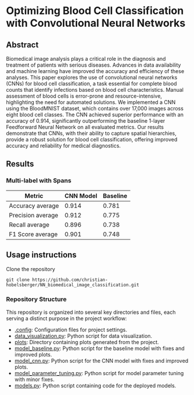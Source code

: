 # Optimizing Blood Cell Classification with Convolutional Neural Networks

## Abstract

Biomedical image analysis plays a critical role in the diagnosis and treatment of patients with serious diseases. Advances in data availability and machine learning have improved the accuracy and efficiency of these analyses. This paper explores the use of convolutional neural networks (CNNs) for blood cell classification, a task essential for complete blood counts that identify infections based on blood cell characteristics. Manual assessment of blood cells is error-prone and resource-intensive, highlighting the need for automated solutions. We implemented a CNN using the BloodMNIST dataset, which contains over 17,000 images across eight blood cell classes. The CNN achieved superior performance with an accuracy of 0.914, significantly outperforming the baseline 1-layer Feedforward Neural Network on all evaluated metrics. Our results demonstrate that CNNs, with their ability to capture spatial hierarchies, provide a robust solution for blood cell classification, offering improved accuracy and reliability for medical diagnostics.

## Results
### Multi-label with Spans

| Metric  | CNN Model    | Baseline |
|--------|----------------------|---------------|
| Accuracy average | 0.914    | 0.781         |
| Precision average        | 0.912     | 0.775         |
| Recall average       | 0.896 | 0.738         |
| F1 Score average       | 0.901 | 0.748         |

## Usage instructions

Clone the repository

```
git clone https://github.com/christian-hobelsberger/NN_biomedical_image_classification.git
```

### Repository Structure

This repository is organized into several key directories and files, each serving a distinct purpose in the project workflow:

- [.config](https://github.com/christian-hobelsberger/NN_biomedical_image_classification/tree/main/.config): Configuration files for project settings.
- [data_visualization.py](https://github.com/christian-hobelsberger/Fallacy_Detection_Language_Technology_Project/blob/main/data_visualization.py): Python script for data visualization.
- [plots](https://github.com/christian-hobelsberger/NN_biomedical_image_classification/tree/main/plots): Directory containing plots generated from the project.
- [model_baseline.py](https://github.com/christian-hobelsberger/Fallacy_Detection_Language_Technology_Project/blob/main/model_baseline.py): Python script for the baseline model with fixes and improved plots.
- [model_cnn.py](https://github.com/christian-hobelsberger/Fallacy_Detection_Language_Technology_Project/blob/main/model_cnn.py): Python script for the CNN model with fixes and improved plots.
- [model_parameter_tuning.py](https://github.com/christian-hobelsberger/Fallacy_Detection_Language_Technology_Project/blob/main/model_parameter_tuning.py): Python script for model parameter tuning with minor fixes.
- [models.py](https://github.com/christian-hobelsberger/Fallacy_Detection_Language_Technology_Project/blob/main/models.py): Python script containing code for the deployed models.
